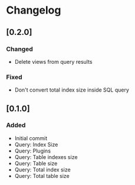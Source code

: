 # Changelog

## [0.2.0]
### Changed
* Delete views from query results

### Fixed
* Don't convert total index size inside SQL query

## [0.1.0]
### Added
* Initial commit
* Query: Index Size
* Query: Plugins
* Query: Table indexes size
* Query: Table size
* Query: Total index size
* Query: Total table size
